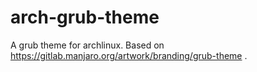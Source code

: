 arch-grub-theme
==================

A grub theme for archlinux. Based on https://gitlab.manjaro.org/artwork/branding/grub-theme .
